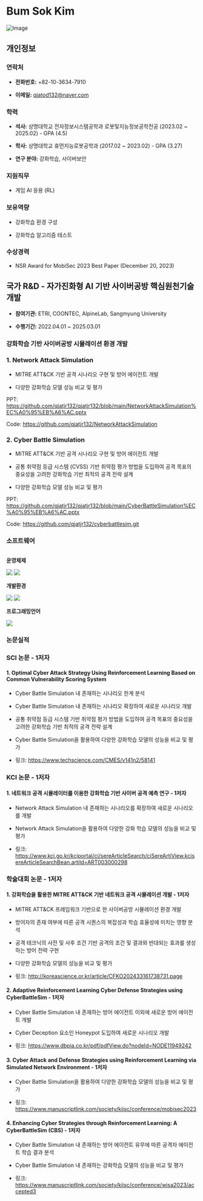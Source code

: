 # Bum Sok Kim

![Image](https://github.com/user-attachments/assets/e23f3a74-1a2b-49a5-b7b2-b74ef0c635b3)

## 개인정보
### 연락처
- **전화번호:** +82-10-3634-7910

- **이메일:** qjatod132@naver.com

### 학력
- **석사:** 상명대학교 전자정보시스템공학과 로봇및지능정보공학전공 (2023.02 ~ 2025.02) - GPA (4.5)

- **학사:** 상명대학교 휴먼지능로봇공학과 (2017.02 ~ 2023.02) - GPA (3.27)

- **연구 분야:** 강화학습, 사이버보안

### 지원직무
- 게임 AI 응용 (RL)

### 보유역량
- 강화학습 환경 구성

- 강화학습 알고리즘 테스트

### 수상경력
- NSR Award for MobiSec 2023 Best Paper (December 20, 2023)

## 국가 R&D - 자가진화형 AI 기반 사이버공방 핵심원천기술 개발
- **참여기관:** ETRI, COONTEC, AlpineLab, Sangmyung University

- **수행기간:** 2022.04.01 ~ 2025.03.01

### 강화학습 기반 사이버공방 시뮬레이션 환경 개발
### 1. Network Attack Simulation
- MITRE ATT&CK 기반 공격 시나리오 구현 및 방어 에이전트 개발

- 다양한 강화학습 모델 성능 비교 및 평가

PPT: https://github.com/qjatjr132/qjatjr132/blob/main/NetworkAttackSimulation%EC%A0%95%EB%A6%AC.pptx

Code: https://github.com/qjatjr132/NetworkAttackSimulation

### 2. Cyber Battle Simulation
- MITRE ATT&CK 기반 공격 시나리오 구현 및 방어 에이전트 개발

- 공통 취약점 등급 시스템 (CVSS) 기반 취약점 평가 방법을 도입하여 공격 목표의 중요성을 고려한 강화학습 기반 최적의 공격 전략 설계

- 다양한 강화학습 모델 성능 비교 및 평가

PPT: https://github.com/qjatjr132/qjatjr132/blob/main/CyberBattleSimulation%EC%A0%95%EB%A6%AC.pptx

Code: https://github.com/qjatjr132/cyberbattlesim.git

### 소프트웨어
<div style="display:flex; flex-direction:column; align-items:flex-start;">
    <!-- 운영체제 -->
    <p><strong>운영체제</strong></p>
    <div>
        <img src="https://img.shields.io/badge/Ubuntu-E95420?style=for-the-badge&logo=ubuntu&logoColor=white">
        <img src="https://img.shields.io/badge/Windows-0078D6?style=for-the-badge&logo=windows&logoColor=white">
    </div>
    <!-- 개발환경 -->
    <p><strong>개발환경</strong></p>
    <div>
        <img src="https://img.shields.io/badge/PyCharm-000000?style=for-the-badge&logo=pycharm&logoColor=white">
        <img src="https://img.shields.io/badge/Visual%20Studio%20Code-007ACC?style=for-the-badge&logo=visual-studio-code&logoColor=white">
    </div>
    <!-- 프로그래밍언어 -->
    <p><strong>프로그래밍언어</strong></p>
    <div>
        <img src="https://img.shields.io/badge/Python-3776AB?style=for-the-badge&logo=python&logoColor=white">
    </div>
</div>

### 논문실적
### SCI 논문 - 1저자
#### 1. Optimal Cyber Attack Strategy Using Reinforcement Learning Based on Common Vulnerability Scoring System
- Cyber Battle Simulation 내 존재하는 시나리오 한계 분석

- Cyber Battle Simulation 내 존재하는 시나리오 확장하여 새로운 시나리오 개발

- 공통 취약점 등급 시스템 기반 취약점 평가 방법을 도입하여 공격 목표의 중요성을 고려한 강화학습 기반 최적의 공격 전략 설계

- Cyber Battle Simulation을 활용하여 다양한 강화학습 모델의 성능을 비교 및 평가

- 링크: https://www.techscience.com/CMES/v141n2/58141

### KCI 논문 - 1저자
#### 1. 네트워크 공격 시뮬레이터를 이용한 강화학습 기반 사이버 공격 예측 연구 - 1저자
- Network Attack Simulation 내 존재하는 시나리오를 확장하여 새로운 시나리오를 개발

- Network Attack Simulation을 활용하여 다양한 강화 학습 모델의 성능을 비교 및 평가

- 링크: https://www.kci.go.kr/kciportal/ci/sereArticleSearch/ciSereArtiView.kcisereArticleSearchBean.artiId=ART003000298

### 학술대회 논문 - 1저자
#### 1. 강화학습을 활용한 MITRE ATT&CK 기반 네트워크 공격 시뮬레이션 개발 - 1저자
- MITRE ATT&CK 프레임워크 기반으로 한 사이버공방 시뮬레이션 환경 개발

- 방어자의 존재 여부에 따른 공격 시퀀스의 복잡성과 학습 효율성에 미치는 영향 분석

- 공격 테크닉의 사전 및 사후 조건 기반 공격의 조건 및 결과와 반대되는 효과를 생성하는 방어 전략 구현

- 다양한 강화학습 모델의 성능을 비교 및 평가

- 링크: http://koreascience.or.kr/article/CFKO202433161738731.page

#### 2. Adaptive Reinforcement Learning Cyber Defense Strategies using CyberBattleSim - 1저자
- Cyber Battle Simulation 내 존재하는 방어 에이전트 이외에 새로운 방어 에이전트 개발

- Cyber Deception 요소인 Honeypot 도입하여 새로운 시나리오 개발

- 링크: https://www.dbpia.co.kr/pdf/pdfView.do?nodeId=NODE11949242

#### 3. Cyber Attack and Defense Strategies using Reinforcement Learning via Simulated Network Environment - 1저자
- Cyber Battle Simulation을 활용하여 다양한 강화학습 모델의 성능을 비교 및 평가

- 링크: https://www.manuscriptlink.com/society/kiisc/conference/mobisec2023

#### 4. Enhancing Cyber Strategies through Reinforcement Learning: A CyberBattleSim (CBS) - 1저자
- Cyber Battle Simulation 내 존재하는 방어 에이전트 유무에 따른 공격자 에이전트 학습 결과 분석

- Cyber Battle Simulation 내 존재하는 강화학습 모델의 성능을 비교 및 평가

- 링크: https://www.manuscriptlink.com/society/kiisc/conference/wisa2023/accepted3
